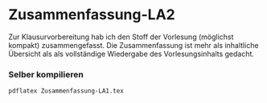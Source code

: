# Zusammenfassung-LA2
Zur Klausurvorbereitung hab ich den Stoff der Vorlesung (möglichst kompakt) zusammengefasst.
Die Zusammenfassung ist mehr als inhaltliche Übersicht als als vollständige Wiedergabe des Vorlesungsinhalts gedacht.

### Selber kompilieren
`pdflatex Zusammenfassung-LA1.tex`
